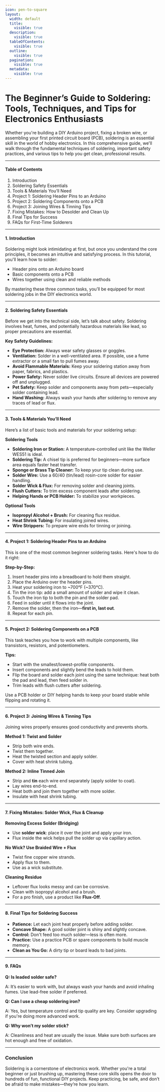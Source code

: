 ```yaml
---
icon: pen-to-square
layout:
  width: default
  title:
    visible: true
  description:
    visible: true
  tableOfContents:
    visible: true
  outline:
    visible: true
  pagination:
    visible: true
  metadata:
    visible: true
---
```


# The Beginner’s Guide to Soldering: Tools, Techniques, and Tips for Electronics Enthusiasts

Whether you're building a DIY Arduino project, fixing a broken wire, or assembling your first printed circuit board (PCB), soldering is an essential skill in the world of hobby electronics. In this comprehensive guide, we'll walk through the fundamental techniques of soldering, important safety practices, and various tips to help you get clean, professional results.

***

#### **Table of Contents**

1. Introduction
2. Soldering Safety Essentials
3. Tools & Materials You’ll Need
4. Project 1: Soldering Header Pins to an Arduino
5. Project 2: Soldering Components onto a PCB
6. Project 3: Joining Wires & Tinning Tips
7. Fixing Mistakes: How to Desolder and Clean Up
8. Final Tips for Success
9. FAQs for First-Time Solderers

***

#### **1. Introduction**

Soldering might look intimidating at first, but once you understand the core principles, it becomes an intuitive and satisfying process. In this tutorial, you'll learn how to solder:

* Header pins onto an Arduino board
* Basic components onto a PCB
* Wires together using clean and reliable methods

By mastering these three common tasks, you’ll be equipped for most soldering jobs in the DIY electronics world.

***

#### **2. Soldering Safety Essentials**

Before we get into the technical side, let’s talk about safety. Soldering involves heat, fumes, and potentially hazardous materials like lead, so proper precautions are essential.

**Key Safety Guidelines:**

* **Eye Protection:** Always wear safety glasses or goggles.
* **Ventilation:** Solder in a well-ventilated area. If possible, use a fume extractor or a small fan to pull fumes away.
* **Avoid Flammable Materials:** Keep your soldering station away from paper, fabrics, and plastics.
* **Power Safety:** Never solder live circuits. Ensure all devices are powered off and unplugged.
* **Pet Safety:** Keep solder and components away from pets—especially solder containing lead.
* **Hand Washing:** Always wash your hands after soldering to remove any traces of lead or flux.

***

#### **3. Tools & Materials You’ll Need**

Here’s a list of basic tools and materials for your soldering setup:

**Soldering Tools**

* **Soldering Iron or Station:** A temperature-controlled unit like the Weller WES51 is ideal.
* **Soldering Tip:** A chisel tip is preferred for beginners—more surface area equals faster heat transfer.
* **Sponge or Brass Tip Cleaner:** To keep your tip clean during use.
* **Solder Wire:** Use a 60/40 (tin/lead) rosin-core solder for easier handling.
* **Solder Wick & Flux:** For removing solder and cleaning joints.
* **Flush Cutters:** To trim excess component leads after soldering.
* **Helping Hands or PCB Holder:** To stabilize your workpieces.

**Optional Tools**

* **Isopropyl Alcohol + Brush:** For cleaning flux residue.
* **Heat Shrink Tubing:** For insulating joined wires.
* **Wire Strippers:** To prepare wire ends for tinning or joining.

***

#### **4. Project 1: Soldering Header Pins to an Arduino**

This is one of the most common beginner soldering tasks. Here's how to do it right:

**Step-by-Step:**

1. Insert header pins into a breadboard to hold them straight.
2. Place the Arduino over the header pins.
3. Heat your soldering iron to \~700°F (\~370°C).
4. Tin the iron tip: add a small amount of solder and wipe it clean.
5. Touch the iron tip to both the pin and the solder pad.
6. Feed in solder until it flows into the joint.
7. Remove the solder, then the iron—**first in, last out**.
8. Repeat for each pin.

***

#### **5. Project 2: Soldering Components on a PCB**

This task teaches you how to work with multiple components, like transistors, resistors, and potentiometers.

**Tips:**

* Start with the smallest/lowest-profile components.
* Insert components and slightly bend the leads to hold them.
* Flip the board and solder each joint using the same technique: heat both the pad and lead, then feed solder in.
* Trim leads with flush cutters after soldering.

Use a PCB holder or DIY helping hands to keep your board stable while flipping and rotating it.

***

#### **6. Project 3: Joining Wires & Tinning Tips**

Joining wires properly ensures good conductivity and prevents shorts.

**Method 1: Twist and Solder**

* Strip both wire ends.
* Twist them together.
* Heat the twisted section and apply solder.
* Cover with heat shrink tubing.

**Method 2: Inline Tinned Join**

* Strip and **tin** each wire end separately (apply solder to coat).
* Lay wires end-to-end.
* Heat both and join them together with more solder.
* Insulate with heat shrink tubing.

***

#### **7. Fixing Mistakes: Solder Wick, Flux & Cleanup**

**Removing Excess Solder (Bridging)**

* Use **solder wick**: place it over the joint and apply your iron.
* Flux inside the wick helps pull the solder up via capillary action.

**No Wick? Use Braided Wire + Flux**

* Twist fine copper wire strands.
* Apply flux to them.
* Use as a wick substitute.

**Cleaning Residue**

* Leftover flux looks messy and can be corrosive.
* Clean with isopropyl alcohol and a brush.
* For a pro finish, use a product like **Flux-Off**.

***

#### **8. Final Tips for Soldering Success**

* **Patience:** Let each joint heat properly before adding solder.
* **Concave Shape:** A good solder joint is shiny and slightly concave.
* **Control:** Don't feed too much solder—less is often more.
* **Practice:** Use a practice PCB or spare components to build muscle memory.
* **Clean as You Go:** A dirty tip or board leads to bad joints.

***

#### **9. FAQs**

**Q: Is leaded solder safe?**

A: It’s easier to work with, but always wash your hands and avoid inhaling fumes. Use lead-free solder if preferred.

**Q: Can I use a cheap soldering iron?**

A: Yes, but temperature control and tip quality are key. Consider upgrading if you're doing more advanced work.

**Q: Why won’t my solder stick?**

A: Cleanliness and heat are usually the issue. Make sure both surfaces are hot enough and free of oxidation.

***

### **Conclusion**

Soldering is a cornerstone of electronics work. Whether you're a total beginner or just brushing up, mastering these core skills opens the door to hundreds of fun, functional DIY projects. Keep practicing, be safe, and don’t be afraid to make mistakes—they’re how you learn.
